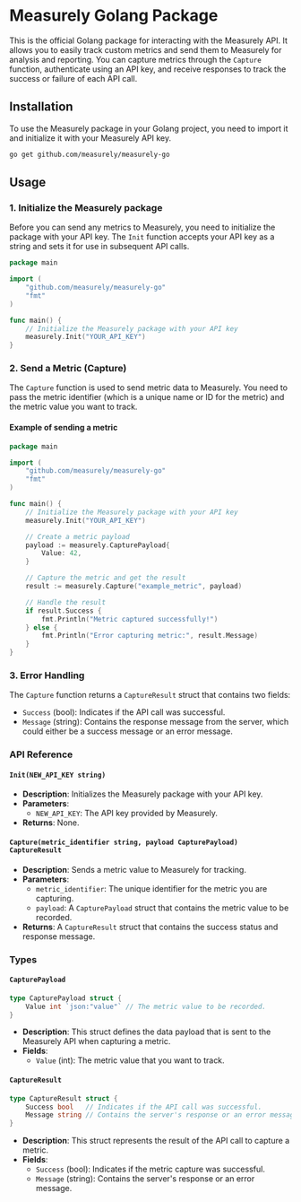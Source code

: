 # Measurely Golang Package

This is the official Golang package for interacting with the Measurely API. It allows you to easily track custom metrics and send them to Measurely for analysis and reporting. You can capture metrics through the `Capture` function, authenticate using an API key, and receive responses to track the success or failure of each API call.

## Installation

To use the Measurely package in your Golang project, you need to import it and initialize it with your Measurely API key.

```bash
go get github.com/measurely/measurely-go
```

## Usage

### 1. Initialize the Measurely package

Before you can send any metrics to Measurely, you need to initialize the package with your API key. The `Init` function accepts your API key as a string and sets it for use in subsequent API calls.

```go
package main

import (
	"github.com/measurely/measurely-go"
	"fmt"
)

func main() {
	// Initialize the Measurely package with your API key
	measurely.Init("YOUR_API_KEY")
}
```

### 2. Send a Metric (Capture)

The `Capture` function is used to send metric data to Measurely. You need to pass the metric identifier (which is a unique name or ID for the metric) and the metric value you want to track.

#### Example of sending a metric

```go
package main

import (
	"github.com/measurely/measurely-go"
	"fmt"
)

func main() {
	// Initialize the Measurely package with your API key
	measurely.Init("YOUR_API_KEY")

	// Create a metric payload
	payload := measurely.CapturePayload{
		Value: 42,
	}

	// Capture the metric and get the result
	result := measurely.Capture("example_metric", payload)

	// Handle the result
	if result.Success {
		fmt.Println("Metric captured successfully!")
	} else {
		fmt.Println("Error capturing metric:", result.Message)
	}
}
```

### 3. Error Handling

The `Capture` function returns a `CaptureResult` struct that contains two fields:

- `Success` (bool): Indicates if the API call was successful.
- `Message` (string): Contains the response message from the server, which could either be a success message or an error message.

### API Reference

#### `Init(NEW_API_KEY string)`

- **Description**: Initializes the Measurely package with your API key.
- **Parameters**:
  - `NEW_API_KEY`: The API key provided by Measurely.
- **Returns**: None.

#### `Capture(metric_identifier string, payload CapturePayload) CaptureResult`

- **Description**: Sends a metric value to Measurely for tracking.
- **Parameters**:
  - `metric_identifier`: The unique identifier for the metric you are capturing.
  - `payload`: A `CapturePayload` struct that contains the metric value to be recorded.
- **Returns**: A `CaptureResult` struct that contains the success status and response message.

### Types

#### `CapturePayload`

```go
type CapturePayload struct {
    Value int `json:"value"` // The metric value to be recorded.
}
```

- **Description**: This struct defines the data payload that is sent to the Measurely API when capturing a metric.
- **Fields**:
  - `Value` (int): The metric value that you want to track.

#### `CaptureResult`

```go
type CaptureResult struct {
    Success bool   // Indicates if the API call was successful.
    Message string // Contains the server's response or an error message.
}
```

- **Description**: This struct represents the result of the API call to capture a metric.
- **Fields**:
  - `Success` (bool): Indicates if the metric capture was successful.
  - `Message` (string): Contains the server's response or an error message.
